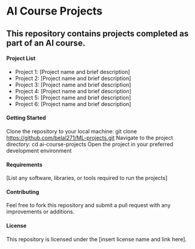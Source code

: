 # AI Course Projects 
## This repository contains projects completed as part of an AI course.

#### Project List 

+ Project 1: [Project name and brief description] 
+ Project 2: [Project name and brief description]
+ Project 3: [Project name and brief description]
+ Project 4: [Project name and brief description]
+ Project 5: [Project name and brief description]
+ Project 6: [Project name and brief description]

#### Getting Started
Clone the repository to your local machine: git clone https://github.com/belal271/ML-projects.git
Navigate to the project directory: cd ai-course-projects
Open the project in your preferred development environment
#### Requirements
[List any software, libraries, or tools required to run the projects]
#### Contributing
Feel free to fork this repository and submit a pull request with any improvements or additions.

#### License
This repository is licensed under the [insert license name and link here].
